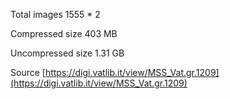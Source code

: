 Total images 1555 * 2

Compressed size 403 MB

Uncompressed size 1.31 GB

Source [https://digi.vatlib.it/view/MSS_Vat.gr.1209](https://digi.vatlib.it/view/MSS_Vat.gr.1209)
